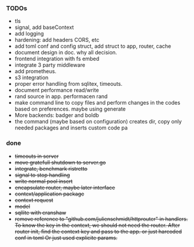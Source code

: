 ### TODOs

- tls
- signal, add baseContext
- add logging
- hardening: add headers CORS, etc
- add toml conf and config struct, add struct to app, router, cache
- document design in doc. why all decision.
- frontend integration with fs embed 
- integrate 3 party middleware
- add prometheus.
- s3 integration
- proper error handling from sqlitex, timeouts.
- document performance read/write 
- rand source in app. performacen rand
- make command line to copy files and perform changes in the codes based on preferences. maybe using generate
- More backends: badger and boldb
- the command (maybe based on configuration) creates dir, copy only needed packages and inserts custom code pa

### done

- ~~timeouts in server~~
- ~~move gratefull shutdown to server.go~~
- ~~integrate, benchmark ristretto~~
- ~~signal to stop handling~~
- ~~write normal pool insert~~
- ~~encapsulate router, maybe later interface~~
- ~~context/application package~~
- ~~context request~~
- ~~model~~
- ~~sqllite with cranshaw~~
- ~~remove reference to "github.com/julienschmidt/httprouter" in handlers. To
  know the key in the context, we should not need the router. After router
  init, find the context key and pass to the app. or just harcoded conf in toml
  Or just used explicite params.~~
